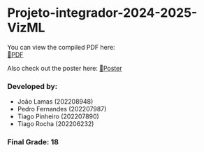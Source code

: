 # Projeto-integrador-2024-2025-VizML

You can view the compiled PDF here:  
[📄PDF](./final.pdf)

Also check out the poster here:
[📄Poster](./Poster.pdf)

### Developed by:
- João Lamas (202208948)
- Pedro Fernandes (202207987)
- Tiago Pinheiro (202207890)
- Tiago Rocha (202206232)

### Final Grade: 18

